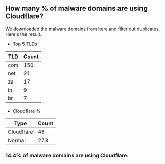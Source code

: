 ## How many % of malware domains are using Cloudflare?


We downloaded the malware domains from [here](https://urlhaus.abuse.ch) and filter out duplicates.
Here's the result.


[//]: # (start replacement)


- Top 5 TLDs

| TLD | Count |
| --- | --- |
| com | 150 |
| net | 21 |
| za | 17 |
| in | 9 |
| br | 7 |


- Cloudflare %

| Type | Count |
| --- | --- |
| Cloudflare | 46 |
| Normal | 273 |


### 14.4% of malware domains are using Cloudflare.